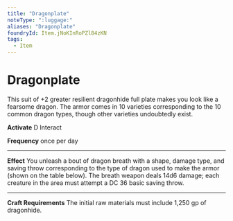```yaml
---
title: "Dragonplate"
noteType: ":luggage:"
aliases: "Dragonplate"
foundryId: Item.jNoKInRoPZl84zKN
tags:
  - Item
---
```


# Dragonplate

This suit of +2 greater resilient dragonhide full plate makes you look like a fearsome dragon. The armor comes in 10 varieties corresponding to the 10 common dragon types, though other varieties undoubtedly exist.

**Activate** D Interact

**Frequency** once per day

* * *

**Effect** You unleash a bout of dragon breath with a shape, damage type, and saving throw corresponding to the type of dragon used to make the armor (shown on the table below). The breath weapon deals 14d6 damage; each creature in the area must attempt a DC 36 basic saving throw.

* * *

**Craft Requirements** The initial raw materials must include 1,250 gp of dragonhide.
